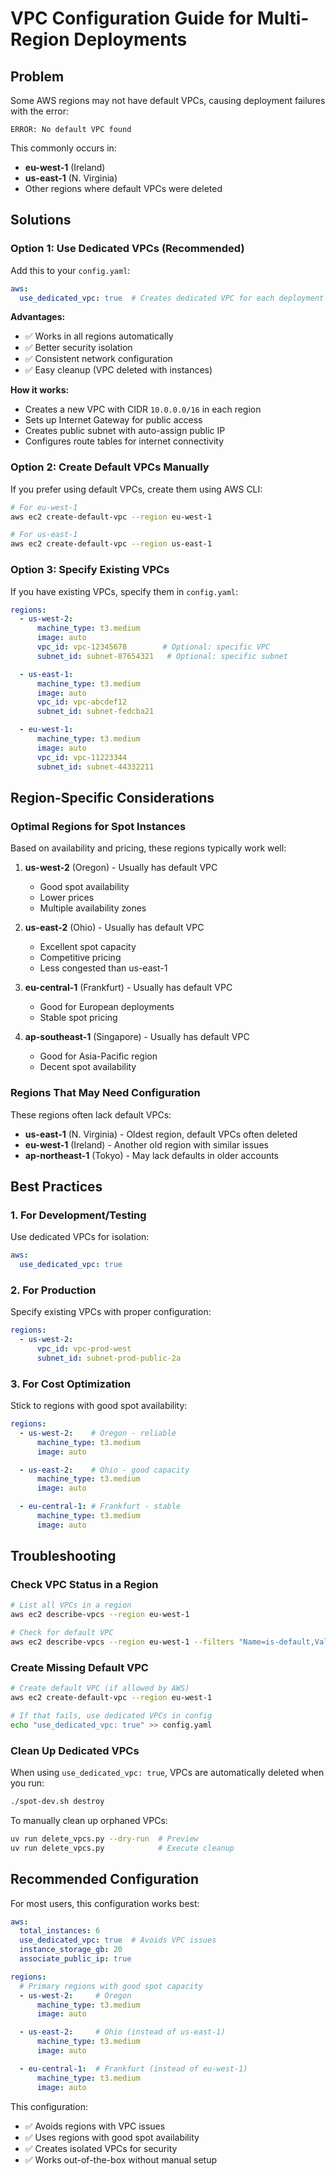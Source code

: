 # VPC Configuration Guide for Multi-Region Deployments

## Problem
Some AWS regions may not have default VPCs, causing deployment failures with the error:
```
ERROR: No default VPC found
```

This commonly occurs in:
- **eu-west-1** (Ireland)
- **us-east-1** (N. Virginia)
- Other regions where default VPCs were deleted

## Solutions

### Option 1: Use Dedicated VPCs (Recommended)

Add this to your `config.yaml`:

```yaml
aws:
  use_dedicated_vpc: true  # Creates dedicated VPC for each deployment
```

**Advantages:**
- ✅ Works in all regions automatically
- ✅ Better security isolation
- ✅ Consistent network configuration
- ✅ Easy cleanup (VPC deleted with instances)

**How it works:**
- Creates a new VPC with CIDR `10.0.0.0/16` in each region
- Sets up Internet Gateway for public access
- Creates public subnet with auto-assign public IP
- Configures route tables for internet connectivity

### Option 2: Create Default VPCs Manually

If you prefer using default VPCs, create them using AWS CLI:

```bash
# For eu-west-1
aws ec2 create-default-vpc --region eu-west-1

# For us-east-1
aws ec2 create-default-vpc --region us-east-1
```

### Option 3: Specify Existing VPCs

If you have existing VPCs, specify them in `config.yaml`:

```yaml
regions:
  - us-west-2:
      machine_type: t3.medium
      image: auto
      vpc_id: vpc-12345678        # Optional: specific VPC
      subnet_id: subnet-87654321   # Optional: specific subnet

  - us-east-1:
      machine_type: t3.medium
      image: auto
      vpc_id: vpc-abcdef12
      subnet_id: subnet-fedcba21

  - eu-west-1:
      machine_type: t3.medium
      image: auto
      vpc_id: vpc-11223344
      subnet_id: subnet-44332211
```

## Region-Specific Considerations

### Optimal Regions for Spot Instances

Based on availability and pricing, these regions typically work well:

1. **us-west-2** (Oregon) - Usually has default VPC
   - Good spot availability
   - Lower prices
   - Multiple availability zones

2. **us-east-2** (Ohio) - Usually has default VPC
   - Excellent spot capacity
   - Competitive pricing
   - Less congested than us-east-1

3. **eu-central-1** (Frankfurt) - Usually has default VPC
   - Good for European deployments
   - Stable spot pricing

4. **ap-southeast-1** (Singapore) - Usually has default VPC
   - Good for Asia-Pacific region
   - Decent spot availability

### Regions That May Need Configuration

These regions often lack default VPCs:

- **us-east-1** (N. Virginia) - Oldest region, default VPCs often deleted
- **eu-west-1** (Ireland) - Another old region with similar issues
- **ap-northeast-1** (Tokyo) - May lack defaults in older accounts

## Best Practices

### 1. For Development/Testing
Use dedicated VPCs for isolation:
```yaml
aws:
  use_dedicated_vpc: true
```

### 2. For Production
Specify existing VPCs with proper configuration:
```yaml
regions:
  - us-west-2:
      vpc_id: vpc-prod-west
      subnet_id: subnet-prod-public-2a
```

### 3. For Cost Optimization
Stick to regions with good spot availability:
```yaml
regions:
  - us-west-2:    # Oregon - reliable
      machine_type: t3.medium
      image: auto

  - us-east-2:    # Ohio - good capacity
      machine_type: t3.medium
      image: auto

  - eu-central-1: # Frankfurt - stable
      machine_type: t3.medium
      image: auto
```

## Troubleshooting

### Check VPC Status in a Region

```bash
# List all VPCs in a region
aws ec2 describe-vpcs --region eu-west-1

# Check for default VPC
aws ec2 describe-vpcs --region eu-west-1 --filters "Name=is-default,Values=true"
```

### Create Missing Default VPC

```bash
# Create default VPC (if allowed by AWS)
aws ec2 create-default-vpc --region eu-west-1

# If that fails, use dedicated VPCs in config
echo "use_dedicated_vpc: true" >> config.yaml
```

### Clean Up Dedicated VPCs

When using `use_dedicated_vpc: true`, VPCs are automatically deleted when you run:
```bash
./spot-dev.sh destroy
```

To manually clean up orphaned VPCs:
```bash
uv run delete_vpcs.py --dry-run  # Preview
uv run delete_vpcs.py            # Execute cleanup
```

## Recommended Configuration

For most users, this configuration works best:

```yaml
aws:
  total_instances: 6
  use_dedicated_vpc: true  # Avoids VPC issues
  instance_storage_gb: 20
  associate_public_ip: true

regions:
  # Primary regions with good spot capacity
  - us-west-2:     # Oregon
      machine_type: t3.medium
      image: auto

  - us-east-2:     # Ohio (instead of us-east-1)
      machine_type: t3.medium
      image: auto

  - eu-central-1:  # Frankfurt (instead of eu-west-1)
      machine_type: t3.medium
      image: auto
```

This configuration:
- ✅ Avoids regions with VPC issues
- ✅ Uses regions with good spot availability
- ✅ Creates isolated VPCs for security
- ✅ Works out-of-the-box without manual setup
